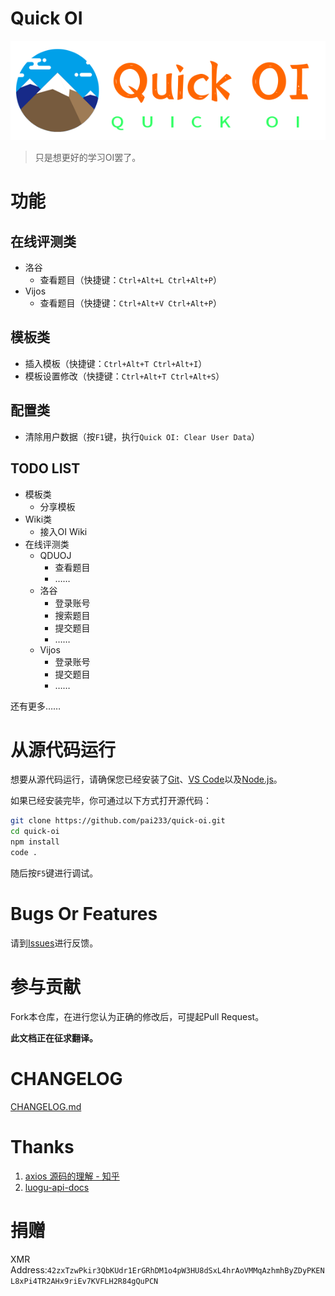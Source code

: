 # **Quick OI**
![title](doc/icon_title.png)

> 只是想更好的学习OI罢了。

# 功能

## 在线评测类
* 洛谷
    + 查看题目（快捷键：`Ctrl+Alt+L Ctrl+Alt+P`）
* Vijos
    + 查看题目（快捷键：`Ctrl+Alt+V Ctrl+Alt+P`）

## 模板类
* 插入模板（快捷键：`Ctrl+Alt+T Ctrl+Alt+I`）
* 模板设置修改（快捷键：`Ctrl+Alt+T Ctrl+Alt+S`）

## 配置类
* 清除用户数据（按`F1`键，执行`Quick OI: Clear User Data`）

## TODO LIST
* 模板类
    + 分享模板
* Wiki类
    + 接入OI Wiki
* 在线评测类
    + QDUOJ
        - 查看题目
        - ……
    + 洛谷
        - 登录账号
        - 搜索题目
        - 提交题目
        - ……  
    + Vijos
        - 登录账号
        - 提交题目
        - ……

还有更多……                               

# 从源代码运行
想要从源代码运行，请确保您已经安装了[Git](https://git-scm.com/downloads)、[VS Code](https://code.visualstudio.com/)以及[Node.js](https://nodejs.org/en/download/)。

如果已经安装完毕，你可通过以下方式打开源代码：
```bash
git clone https://github.com/pai233/quick-oi.git
cd quick-oi
npm install
code .
```
随后按`F5`键进行调试。

# Bugs Or Features
请到[Issues](https://github.com/pai233/quick-oi/issues)进行反馈。

# 参与贡献
Fork本仓库，在进行您认为正确的修改后，可提起Pull Request。

**此文档正在征求翻译。**  

# CHANGELOG
[CHANGELOG.md](/CHANGELOG.md)

# Thanks

1. [axios 源码的理解 - 知乎](https://zhuanlan.zhihu.com/p/137272921)
2. [luogu-api-docs](https://sjx233.github.io/luogu-api-docs/)

# 捐赠
XMR Address:`42zxTzwPkir3QbKUdr1ErGRhDM1o4pW3HU8dSxL4hrAoVMMqAzhmhByZDyPKENL8xPi4TR2AHx9riEv7KVFLH2R84gQuPCN`